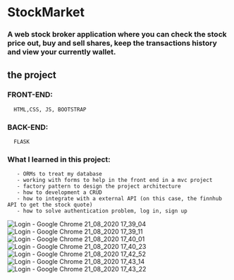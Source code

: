 # StockMarket

 ### A web stock broker application where you can check the stock price out, buy and sell shares, keep the transactions history and view your currently wallet.
 
 ## the project
  ### FRONT-END: 
      HTML,CSS, JS, BOOTSTRAP 
  ### BACK-END:
      FLASK
  ### What I learned in this project:
       - ORMs to treat my database
       - working with forms to help in the front end in a mvc project
       - factory pattern to design the project architecture
       - how to development a CRUD
       - how to integrate with a external API (on this case, the finnhub API to get the stock quote)
       - how to solve authentication problem, log in, sign up
       
![Login - Google Chrome 21_08_2020 17_39_04](https://user-images.githubusercontent.com/61807776/90936878-89a7b080-e3dc-11ea-8f12-d7d2f56c3f1b.png)
![Login - Google Chrome 21_08_2020 17_39_11](https://user-images.githubusercontent.com/61807776/90936863-8280a280-e3dc-11ea-8d20-6a8d8415dd59.png)
![Login - Google Chrome 21_08_2020 17_40_01](https://user-images.githubusercontent.com/61807776/90936866-83193900-e3dc-11ea-8ed9-d2155bea1df8.png)
![Login - Google Chrome 21_08_2020 17_40_23](https://user-images.githubusercontent.com/61807776/90936867-83b1cf80-e3dc-11ea-82e0-29ec18039a03.png)
![Login - Google Chrome 21_08_2020 17_42_52](https://user-images.githubusercontent.com/61807776/90936868-844a6600-e3dc-11ea-97e1-73924adc4517.png)
![Login - Google Chrome 21_08_2020 17_43_14](https://user-images.githubusercontent.com/61807776/90936869-844a6600-e3dc-11ea-9e77-5ccd4f1da89d.png)
![Login - Google Chrome 21_08_2020 17_43_22](https://user-images.githubusercontent.com/61807776/90936871-84e2fc80-e3dc-11ea-9169-7393db24586e.png)
